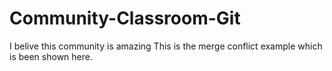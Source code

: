 # Community-Classroom-Git

I belive this community is amazing
This is the merge conflict example which is been shown here.
